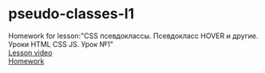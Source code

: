 # pseudo-classes-l1
Homework for lesson:"CSS псевдоклассы. Псевдокласс HOVER и другие. Уроки HTML CSS JS. Урок №1"
</br>
<a href="https://youtu.be/gM_9k1eWiXA">Lesson video</a>
</br>
<a href="https://artiomb5.github.io/pseudoClassesL1/">Homework</a>
